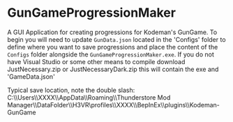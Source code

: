 # GunGameProgressionMaker
A GUI Application for creating progressions for Kodeman's GunGame. To begin you will need to update `GunData.json` located in the 'Configs' folder to define where you want to save progressions and place the content of the `Configs` folder alongside the `GunGameProgressionMaker.exe`. If you do not have Visual Studio or some other means to compile download JustNecessary.zip or JustNecessaryDark.zip this will contain the exe and 'GameData.json' 

Typical save location, note the double slash:
C:\\\Users\\\XXXX\\\AppData\\\Roaming\\\Thunderstore Mod Manager\\\DataFolder\\\H3VR\\profiles\\\XXXX\\\BepInEx\\\plugins\\\Kodeman-GunGame

